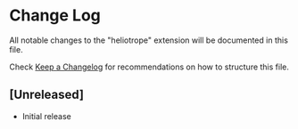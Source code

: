 # Change Log

All notable changes to the "heliotrope" extension will be documented in this file.

Check [Keep a Changelog](http://keepachangelog.com/) for recommendations on how to structure this file.

## [Unreleased]

- Initial release
